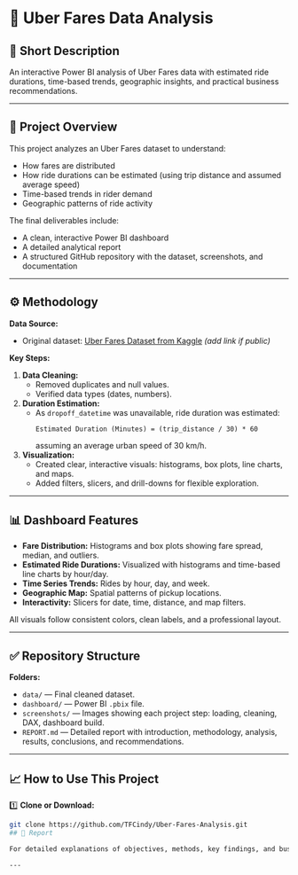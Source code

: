 # 🚕 Uber Fares Data Analysis

## 📌 Short Description
An interactive Power BI analysis of Uber Fares data with estimated ride durations, time-based trends, geographic insights, and practical business recommendations.

---

## 📂 Project Overview

This project analyzes an Uber Fares dataset to understand:
- How fares are distributed
- How ride durations can be estimated (using trip distance and assumed average speed)
- Time-based trends in rider demand
- Geographic patterns of ride activity

The final deliverables include:
- A clean, interactive Power BI dashboard
- A detailed analytical report
- A structured GitHub repository with the dataset, screenshots, and documentation

---

## ⚙️ Methodology

**Data Source:**  
- Original dataset: [Uber Fares Dataset from Kaggle](#) *(add link if public)*

**Key Steps:**  
1. **Data Cleaning:**  
   - Removed duplicates and null values.
   - Verified data types (dates, numbers).
2. **Duration Estimation:**  
   - As `dropoff_datetime` was unavailable, ride duration was estimated:
     ```
     Estimated Duration (Minutes) = (trip_distance / 30) * 60
     ```
     assuming an average urban speed of 30 km/h.
3. **Visualization:**  
   - Created clear, interactive visuals: histograms, box plots, line charts, and maps.
   - Added filters, slicers, and drill-downs for flexible exploration.

---

## 📊 Dashboard Features

- **Fare Distribution:** Histograms and box plots showing fare spread, median, and outliers.
- **Estimated Ride Durations:** Visualized with histograms and time-based line charts by hour/day.
- **Time Series Trends:** Rides by hour, day, and week.
- **Geographic Map:** Spatial patterns of pickup locations.
- **Interactivity:** Slicers for date, time, distance, and map filters.

All visuals follow consistent colors, clean labels, and a professional layout.

---

## ✅ Repository Structure


**Folders:**
- `data/` — Final cleaned dataset.
- `dashboard/` — Power BI `.pbix` file.
- `screenshots/` — Images showing each project step: loading, cleaning, DAX, dashboard build.
- `REPORT.md` — Detailed report with introduction, methodology, analysis, results, conclusions, and recommendations.

---

## 📈 How to Use This Project

1️⃣ **Clone or Download:**

```bash
git clone https://github.com/TFCindy/Uber-Fares-Analysis.git
## 📑 Report

For detailed explanations of objectives, methods, key findings, and business recommendations, see [`REPORT.md`](./REPORT.md).

---

